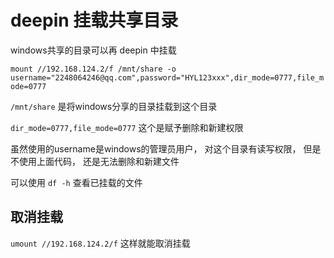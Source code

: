 
# deepin 挂载共享目录

windows共享的目录可以再 deepin 中挂载

`mount //192.168.124.2/f /mnt/share -o username="2248064246@qq.com",password="HYL123xxx",dir_mode=0777,file_mode=0777`

`/mnt/share` 是将windows分享的目录挂载到这个目录

`dir_mode=0777,file_mode=0777` 这个是赋予删除和新建权限

虽然使用的username是windows的管理员用户， 对这个目录有读写权限， 但是不使用上面代码， 还是无法删除和新建文件


可以使用 `df -h` 查看已挂载的文件


## 取消挂载

`umount //192.168.124.2/f` 这样就能取消挂载



